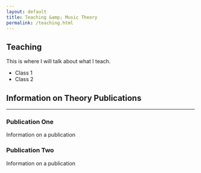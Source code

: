 ```yaml
---
layout: default
title: Teaching &amp; Music Theory
permalink: /teaching.html
---
```

## Teaching 

This is where I will talk about what I teach. 

- Class 1
- Class 2

## Information on Theory Publications
---

### Publication One

Information on a publication

### Publication Two

Information on a publication

